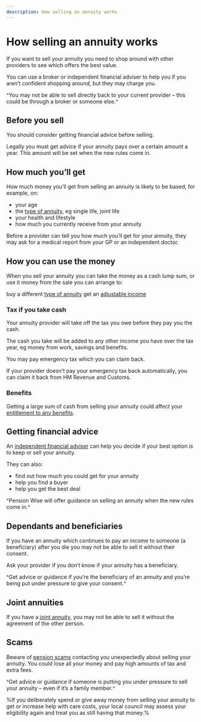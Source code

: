 ```yaml
---
description: How selling an annuity works
---
```


# How selling an annuity works
 
If you want to sell your annuity you need to shop around with other providers to see which offers the best value. 

You can use a broker or independent financial adviser to help you if you aren’t confident shopping around, but they may charge you.

^You may not be able to sell directly back to your current provider – this could be through a broker or someone else.^ 

## Before you sell

You should consider getting financial advice before selling. 

Legally you must get advice if your annuity pays over a certain amount a year. This amount will be set when the new rules come in.

## How much you’ll get

How much money you’ll get from selling an annuity is likely to be based, for example, on:
- your age
- the [type of annuity](/guaranteed-income#types-of-annuity), eg single life, joint life
- your health and lifestyle
- how much you currently receive from your annuity

Before a provider can tell you how much you’ll get for your annuity, they may ask for a medical report from your GP or an independent doctor. 

## How you can use the money

When you sell your annuity you can take the money as a cash lump sum, or use it money from the sale you can arrange to: 

buy a different [type of annuity](/guaranteed-income#types-of-annuity)
get an [adjustable income](adjustable-income)

### Tax if you take cash

Your annuity provider will take off the tax you owe before they pay you the cash. 

The cash you take will be added to any other income you have over the tax year, eg money from work, savings and benefits.

You may pay emergency tax which you can claim back.

If your provider doesn’t pay your emergency tax back automatically, you can claim it back from HM Revenue and Customs.

### Benefits

Getting a large sum of cash from selling your annuity could affect your [entitlement to any benefits](/benefits).
 
## Getting financial advice
 
An [independent financial adviser](/financial-advice) can help you decide if your best option is to keep or sell your annuity.
 
They can also:
 
- find out how much you could get for your annuity
- help you find a buyer
- help you get the best deal

^Pension Wise will offer guidance on selling an annuity when the new rules come in.^

## Dependants and beneficiaries

If you have an annuity which continues to pay an income to someone (a beneficiary) after you die you may not be able to sell it without their consent.

Ask your provider if you don’t know if your annuity has a beneficiary.

^Get advice or guidance if you’re the beneficiary of an annuity and you’re being put under pressure to give your consent.^ 

## Joint annuities

If you have a [joint annuity](/guaranteed-income#types-of-annuity), you may not be able to sell it without the agreement of the other person.

## Scams

Beware of [pension scams](https://www.pensionwise.gov.uk/scams) contacting you unexpectedly about selling your annuity. You could lose all your money and pay high amounts of tax and extra fees.

^Get advice or guidance if someone is putting you under pressure to sell your annuity – even if it’s a family member.^

%If you deliberately spend or give away money from selling your annuity to get or increase help with care costs, your local council may assess your eligibility again and treat you as still having that money.%

